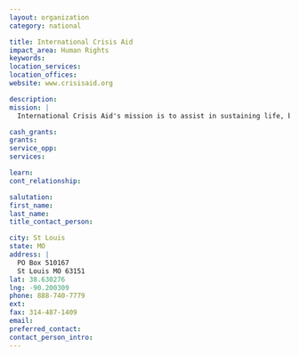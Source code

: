 ```yaml
---
layout: organization
category: national

title: International Crisis Aid
impact_area: Human Rights
keywords: 
location_services: 
location_offices: 
website: www.crisisaid.org

description: 
mission: |
  International Crisis Aid's mission is to assist in sustaining life, bring encouragement to those suffering and collaborate with other relief organizations in bringing necessary foods, materials and medicines to people in times of crisis, particularly where life and death situations exist. Additionally, we attempt to bring public awareness to these situations and to solicit citizen involvement whenever and wherever possible. All assistance and resources are traditionally secured in the country of need when possible, so as to develop relations with the local business people and foster a true spirit of cooperation. Demonstrating God's love and care for people is our highest and most cherished goal. To accomplish this vision we will continue to target our efforts in "no-go zones" where other organizations cannot or will not go. Frequently this means taking on escalated risks.

cash_grants: 
grants: 
service_opp: 
services: 

learn: 
cont_relationship: 

salutation: 
first_name: 
last_name: 
title_contact_person: 

city: St Louis
state: MO
address: |
  PO Box 510167  
  St Louis MO 63151
lat: 38.630276
lng: -90.200309
phone: 888-740-7779
ext: 
fax: 314-487-1409
email: 
preferred_contact: 
contact_person_intro: 
---
```

